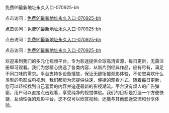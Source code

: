 免费91最新地址永久入口-070925-bh

点击访问：<a href="https://heiliaoxwd5i8.pages.dev">免费91最新地址永久入口-070925-bh</a>

点击访问：<a href="https://heiliaowt0d7p.pages.dev">免费91最新地址永久入口-070925-bh</a>

点击访问：<a href="https://heiliaoga6s9v.pages.dev">免费91最新地址永久入口-070925-bh</a>

点击访问：<a href="https://heiliaoow5kzm.pages.dev">免费91最新地址永久入口-070925-bh</a>

欢迎来到我们的多元化视频平台，专为影迷提供全球高清资源，每日更新，无需注册即可观看。我们为您精心挑选了各类内容，从新片到经典作品，应有尽有，满足不同口味的需求。平台支持多设备播放，保证无缝衔接观影体验，不论您喜欢什么类型的电影或电视剧，我们都能为您提供快速、便捷的观看方式。随着每日更新，您可以轻松找到自己喜爱的内容并追逐最新的影视潮流。平台没有烦人的广告弹窗，用户可以直接点击观看，享受纯净的视觉体验。我们的目标是打造一个方便快捷、互动性强的观影平台，您不仅可以欣赏视频，还能与其他影迷交流和分享体验。

<span style="display:none;">[Canonical link](https://github.com/dungchet20250709/viv15 ）</span>
